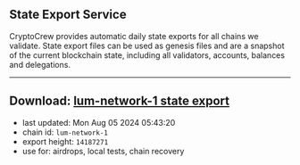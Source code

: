 ## State Export Service
CryptoCrew provides automatic daily state exports for all chains we validate. State export files can be used as genesis files and are a snapshot of the current blockchain state, including all validators, accounts, balances and delegations.

---
**Download: [lum-network-1 state export](https://dl-eu2.ccvalidators.com/SERVICE/lumnetwork/lum-network-1_export_14187271.json)**
---

- last updated: Mon Aug 05 2024 05:43:20
- chain id: `lum-network-1`
- export height: `14187271`
- use for: airdrops, local tests, chain recovery
